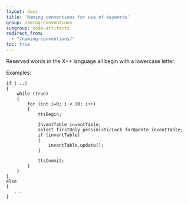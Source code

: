 ```yaml
---
layout: docs
title: 'Naming conventions for use of keywords'
group: naming-conventions
subgroup: code-artifacts
redirect_from:
  - "/naming-conventions/"
toc: true
---
```


Reserved words in the X++ language all begin with a lowercase letter.

Examples:

```
if (...)
{
    while (true)
    {
        for (int i=0; i < 10; i++)
        {
            ttsBegin;
            
            InventTable inventTable;
            select firstOnly pessimisticLock forUpdate inventTable;
            if (inventTable)
            {
                inventTable.update();
            }
            
            ttsCommit;
        }
    }
}
else
{
   ...
}
```
